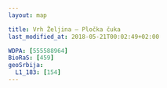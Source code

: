 ```yaml
---
layout: map

title: Vrh Željina – Pločka čuka
last_modified_at: 2018-05-21T00:02:49+02:00

WDPA: [555588964]
BioRaS: [459]
geoSrbija:
  L1_183: [154]
---
```

